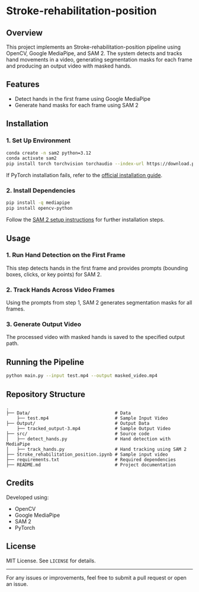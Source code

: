 # Stroke-rehabilitation-position

## Overview

This project implements an Stroke-rehabilitation-position pipeline using OpenCV, Google MediaPipe, and SAM 2. The system detects and tracks hand movements in a video, generating segmentation masks for each frame and producing an output video with masked hands.

## Features

- Detect hands in the first frame using Google MediaPipe
- Generate hand masks for each frame using SAM 2

## Installation

### 1. Set Up Environment

```sh
conda create -n sam2 python=3.12
conda activate sam2
pip install torch torchvision torchaudio --index-url https://download.pytorch.org/whl/cu118
```

If PyTorch installation fails, refer to the [official installation guide](https://pytorch.org/get-started/locally/).

### 2. Install Dependencies

```sh
pip install -q mediapipe
pip install opencv-python
```

Follow the [SAM 2 setup instructions](https://github.com/google/sam2) for further installation steps.

## Usage

### 1. Run Hand Detection on the First Frame

This step detects hands in the first frame and provides prompts (bounding boxes, clicks, or key points) for SAM 2.

### 2. Track Hands Across Video Frames

Using the prompts from step 1, SAM 2 generates segmentation masks for all frames.

### 3. Generate Output Video

The processed video with masked hands is saved to the specified output path.

## Running the Pipeline

```sh
python main.py --input test.mp4 --output masked_video.mp4
```

## Repository Structure

```
.
├── Data/                                # Data
    ├── test.mp4                         # Sample Input Video 
├── Output/                              # Output Data
    ├── tracked_output-3.mp4             # Sample Output Video
├── src/                                 # Source code
│   ├── detect_hands.py                  # Hand detection with MediaPipe
│   ├── track_hands.py                   # Hand tracking using SAM 2 
├── Stroke_rehabilitation_position.ipynb # Sample input video
├── requirements.txt                     # Required dependencies
├── README.md                            # Project documentation
```

## Credits

Developed using:

- OpenCV
- Google MediaPipe
- SAM 2
- PyTorch

## License

MIT License. See `LICENSE` for details.

---

For any issues or improvements, feel free to submit a pull request or open an issue.

